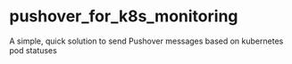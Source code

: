 # pushover_for_k8s_monitoring
A simple, quick solution to send Pushover messages based on kubernetes pod statuses
